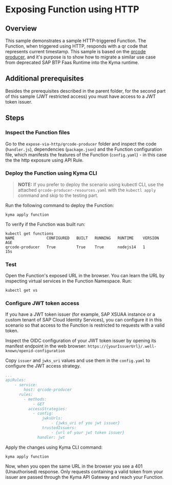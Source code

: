 # Exposing Function using HTTP

## Overview

This sample demonstrates a sample HTTP-triggered Function. The Function, when triggered using HTTP, responds with a qr code that represents current timestamp. This sample is based on the [qrcode producer](https://github.com/SAP-samples/cloud-function-nodejs-samples/tree/master/examples/qrcode-producer), and it's purpose is to show how to migrate a similar use case from deprecated SAP BTP Faas Runtime into the Kyma runtime.

## Additional prerequisites

Besides the prerequisites described in the parent folder, for the second part of this sample (JWT restricted access) you must have access to a JWT token issuer.
## Steps

### Inspect the Function files

Go to the `expose-via-http/qrcode-producer` folder and inspect the code (`handler.js`), dependencies (`package.json`) and the Function configuration file, which manifests the features of the Function (`config.yaml`) - in this case the the http exposure using API Rule.

### Deploy the Function using Kyma CLI

> **NOTE:** If you prefer to deploy the scenario using kubectl CLI, use the attached `qrcode-producer-resources.yaml` with the `kubectl apply` command and skip to the testing part.


Run the following command to deploy the Function:

```shell
kyma apply function
```

To verify if the Function was built run:

```shell
kubectl get functions   
NAME              CONFIGURED   BUILT   RUNNING   RUNTIME    VERSION   AGE
qrcode-producer   True         True    True      nodejs14   1         15s
```

### Test

Open the Function's exposed URL in the browser.
You can learn the URL by inspecting virtual services in the Function Namespace. Run:
```shell
kubectl get vs
```

### Configure JWT token access

If you have a JWT token issuer (for example, SAP XSUAA instance or a custom tenant of SAP Cloud Identity Services), you can configure it in this scenario so that access to the Function is restricted to requests with a valid token.

Inspect the OIDC configuration of your JWT token issuer by opening its manifest endpoint in the web browser:
`https://{yourIssuerUrl}/.well-known/openid-configuration`


Copy `issuer` and `jwks_uri` values and use them in the `config.yaml` to configure the JWT access strategy.

```yaml
...
apiRules:
    - service:
        host: qrcode-producer
      rules:
        - methods:
            - GET
          accessStrategies:
            - config:
                jwksUrls:
                    - {jwks_uri of you jwt issuer}
                trustedIssuers:
                    - {url of your jwt token issuer}
              handler: jwt
```

Apply the changes using Kyma CLI command:

```shell
kyma apply function
```

Now, when you open the same URL in the browser you see a 401 (Unauthorised) response.
Only requests containing a valid token from your issuer are passed through the Kyma API Gateway and reach your Function.

